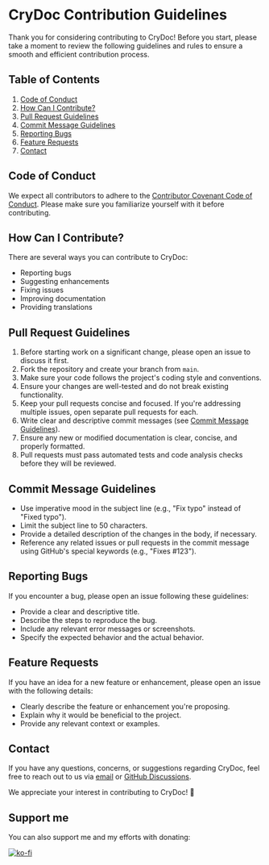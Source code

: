 # CryDoc Contribution Guidelines

Thank you for considering contributing to CryDoc! Before you start, please take a moment to review the following guidelines and rules to ensure a smooth and efficient contribution process.

## Table of Contents

1. [Code of Conduct](#code-of-conduct)
2. [How Can I Contribute?](#how-can-i-contribute)
3. [Pull Request Guidelines](#pull-request-guidelines)
4. [Commit Message Guidelines](#commit-message-guidelines)
5. [Reporting Bugs](#reporting-bugs)
6. [Feature Requests](#feature-requests)
7. [Contact](#contact)

## Code of Conduct

We expect all contributors to adhere to the [Contributor Covenant Code of Conduct](CODE_OF_CONDUCT.md). Please make sure you familiarize yourself with it before contributing.

## How Can I Contribute?

There are several ways you can contribute to CryDoc:

- Reporting bugs
- Suggesting enhancements
- Fixing issues
- Improving documentation
- Providing translations

## Pull Request Guidelines

1. Before starting work on a significant change, please open an issue to discuss it first.
2. Fork the repository and create your branch from `main`.
3. Make sure your code follows the project's coding style and conventions.
4. Ensure your changes are well-tested and do not break existing functionality.
5. Keep your pull requests concise and focused. If you're addressing multiple issues, open separate pull requests for each.
6. Write clear and descriptive commit messages (see [Commit Message Guidelines](#commit-message-guidelines)).
7. Ensure any new or modified documentation is clear, concise, and properly formatted.
8. Pull requests must pass automated tests and code analysis checks before they will be reviewed.

## Commit Message Guidelines

- Use imperative mood in the subject line (e.g., "Fix typo" instead of "Fixed typo").
- Limit the subject line to 50 characters.
- Provide a detailed description of the changes in the body, if necessary.
- Reference any related issues or pull requests in the commit message using GitHub's special keywords (e.g., "Fixes #123").

## Reporting Bugs

If you encounter a bug, please open an issue following these guidelines:
- Provide a clear and descriptive title.
- Describe the steps to reproduce the bug.
- Include any relevant error messages or screenshots.
- Specify the expected behavior and the actual behavior.

## Feature Requests

If you have an idea for a new feature or enhancement, please open an issue with the following details:
- Clearly describe the feature or enhancement you're proposing.
- Explain why it would be beneficial to the project.
- Provide any relevant context or examples.

## Contact

If you have any questions, concerns, or suggestions regarding CryDoc, feel free to reach out to us via [email](mailto:gamer2030fasterthangame@gmail.com) or [GitHub Discussions](https://github.com/Gamer2030a/GEE-Cryengine-Doc/discussions).

We appreciate your interest in contributing to CryDoc! 🚀

## Support me
You can also support me and my efforts with donating:

[![ko-fi](https://ko-fi.com/img/githubbutton_sm.svg)](https://ko-fi.com/E1E7RVIMD)